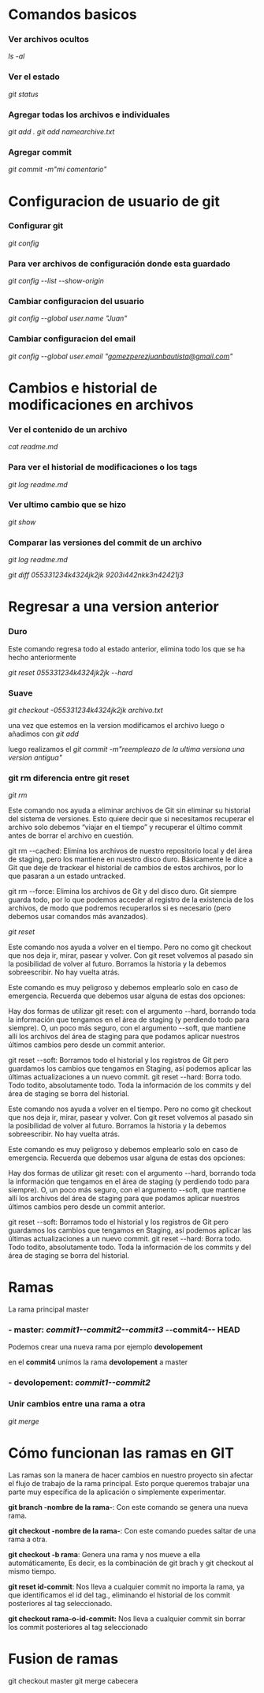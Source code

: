 # Comandos basicos
### **Ver archivos ocultos**
 *ls -al*

### **Ver el estado**
*git status*

### **Agregar todas los archivos e individuales**
*git add .*
*git add  namearchive.txt*

### **Agregar commit**
*git commit -m"mi comentario"*

# Configuracion de usuario de git

### **Configurar git**
*git config*
### **Para ver archivos de configuración donde esta guardado**
*git config --list --show-origin*

### **Cambiar configuracion del usuario**
*git config --global user.name "Juan"*

### **Cambiar configuracion del email**
*git config --global user.email "gomezperezjuanbautista@gmail.com"*
# Cambios e historial de modificaciones en  archivos
### **Ver el contenido de un archivo**
*cat readme.md*

### **Para ver el historial de modificaciones o los tags**
*git log readme.md*

### **Ver ultimo cambio que se hizo**
*git show*

### **Comparar las versiones del commit de un archivo**
*git log readme.md*

*git diff 055331234k4324jk2jk 9203i442nkk3n42421j3*
# Regresar a una version anterior
### **Duro**
Este comando  regresa todo al estado anterior, elimina todo los que se ha hecho anteriormente

*git reset 055331234k4324jk2jk --hard*
### **Suave**
*git checkout -055331234k4324jk2jk archivo.txt*

una vez que estemos en la version modificamos el archivo
luego o añadimos  con *git add* 

luego  realizamos el 
*git commit -m"reempleazo de la ultima versiona una version antigua"*

### **git rm diferencia entre git reset**
*git rm*

Este comando nos ayuda a eliminar archivos de Git sin eliminar su historial del sistema de versiones. Esto quiere decir que si necesitamos recuperar el archivo solo debemos “viajar en el tiempo” y recuperar el último commit antes de borrar el archivo en cuestión.

git rm --cached: Elimina los archivos de nuestro repositorio local y del área de staging, pero los mantiene en nuestro disco duro. Básicamente le dice a Git que deje de trackear el historial de cambios de estos archivos, por lo que pasaran a un estado untracked.

git rm --force: Elimina los archivos de Git y del disco duro. Git siempre guarda todo, por lo que podemos acceder al registro de la existencia de los archivos, de modo que podremos recuperarlos si es necesario (pero debemos usar comandos más avanzados).

*git reset*

Este comando nos ayuda a volver en el tiempo. Pero no como git checkout que nos deja ir, mirar, pasear y volver. Con git reset volvemos al pasado sin la posibilidad de volver al futuro. Borramos la historia y la debemos sobreescribir. No hay vuelta atrás.

Este comando es muy peligroso y debemos emplearlo solo en caso de emergencia. Recuerda que debemos usar alguna de estas dos opciones:

Hay dos formas de utilizar git reset: con el argumento --hard, borrando toda la información que tengamos en el área de staging (y perdiendo todo para siempre). O, un poco más seguro, con el argumento --soft, que mantiene allí los archivos del área de staging para que podamos aplicar nuestros últimos cambios pero desde un commit anterior.

git reset --soft: Borramos todo el historial y los registros de Git pero guardamos los cambios que tengamos en Staging, así podemos aplicar las últimas actualizaciones a un nuevo commit.
git reset --hard: Borra todo. Todo todito, absolutamente todo. Toda la 
información de los commits y del área de staging se borra del historial.

Este comando nos ayuda a volver en el tiempo. Pero no como git checkout que nos deja ir, mirar, pasear y volver. Con git reset volvemos al pasado sin la posibilidad de volver al futuro. Borramos la historia y la debemos sobreescribir. No hay vuelta atrás.

Este comando es muy peligroso y debemos emplearlo solo en caso de emergencia. Recuerda que debemos usar alguna de estas dos opciones:

Hay dos formas de utilizar git reset: con el argumento --hard, borrando toda la información que tengamos en el área de staging (y perdiendo todo para siempre). O, un poco más seguro, con el argumento --soft, que mantiene allí los archivos del área de staging para que podamos aplicar nuestros últimos cambios pero desde un commit anterior.

git reset --soft: Borramos todo el historial y los registros de Git pero guardamos los cambios que tengamos en Staging, así podemos aplicar las últimas actualizaciones a un nuevo commit.
git reset --hard: Borra todo. Todo todito, absolutamente todo. Toda la información de los commits y del área de staging se borra del historial.
# Ramas
La rama principal master
### - **master**: *commit1--commit2--commit3* --**commit4**-- HEAD


Podemos crear una nueva rama  por ejemplo **devolopement**

en el **commit4** unimos la rama **devolopement** a master
### - **devolopement**: *commit1--commit2*

### **Unir cambios entre una rama a otra**
*git merge*

# Cómo funcionan las ramas en GIT
Las ramas son la manera de hacer cambios en nuestro proyecto sin afectar el flujo de trabajo de la rama principal. Esto porque queremos trabajar una parte muy específica de la aplicación o simplemente experimentar.

**git branch -nombre de la rama-**: Con este comando se genera una nueva rama.

**git checkout -nombre de la rama-**: Con este comando puedes saltar de una rama a otra.

**git checkout -b rama**: Genera una rama y nos mueve a ella automáticamente, Es decir, es la combinación de git brach y git checkout al mismo tiempo.

**git reset id-commit**: Nos lleva a cualquier commit no importa la rama, ya que identificamos el id del tag., eliminando el historial de los commit posteriores al tag seleccionado.

**git checkout rama-o-id-commit:** Nos lleva a cualquier commit sin borrar los commit posteriores al tag seleccionado
# Fusion de ramas

git checkout master
git merge cabecera





